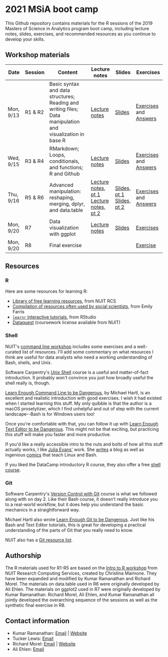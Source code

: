 # 2021 MSiA boot camp

This Github repository contains materials for the R sessions of the 2019 Masters of Science in Analytics program boot camp, including lecture notes, slides, exercises, and recommended resources as you continue to develop your skills.

## Workshop materials

| Date      | Session | Content                                                                                                    | Lecture notes                                                                                                                                                                          | Slides                                                                                                                                                         | Exercises                                                                                                                                                                                            |
|-----------|---------|------------------------------------------------------------------------------------------------------------|----------------------------------------------------------------------------------------------------------------------------------------------------------------------------------------|----------------------------------------------------------------------------------------------------------------------------------------------------------------|------------------------------------------------------------------------------------------------------------------------------------------------------------------------------------------------------|
| Mon, 9/13 | R1 & R2 | Basic syntax and data structures; Reading and writing files; Data manipulation and visualization in base R | [Lecture notes](https://msia.github.io/bootcamp-2021/lecturenotes/R1-R2_lecturenotes)                                                                                                  | [Slides](https://msia.github.io/bootcamp-2021/lectureslides/R1-R2_slides)                                                                                      | [Exercises](https://github.com/MSIA/bootcamp-2021/blob/master/exercises/R1-R2_exercises.R) and [Answers](https://github.com/MSIA/bootcamp-2021/blob/master/exercises/R1-R2_exercises_with_answers.R) |
| Wed, 9/15 | R3 & R4 | RMarkdown; Loops, conditionals, and functions; R and Github                                                | [Lecture notes](https://msia.github.io/bootcamp-2021/lecturenotes/R3-R4_lecturenotes)                                                                                                  | [Slides](https://msia.github.io/bootcamp-2021/lectureslides/R3-R4_slides)                                                                                      | [Exercises](https://msia.github.io/bootcamp-2021/exercises/R3-R4_exercises_no_answers.html) and [Answers](https://msia.github.io/bootcamp-2021/exercises/R3-R4_exercises_with_answers.html)          |
| Thu, 9/16 | R5 & R6 | Advanced manipulation: reshaping, merging, dplyr, and data.table                                           | [Lecture notes, pt 1](https://msia.github.io/bootcamp-2021/lecturenotes/R5_lecturenotes)<br />[Lecture notes, pt 2](https://msia.github.io/bootcamp-2021/lecturenotes/R6_lecturenotes) | [Slides, pt 1](https://msia.github.io/bootcamp-2021/lectureslides/R5_slides)<br />[Slides, pt 2](https://msia.github.io/bootcamp-2021/lectureslides/R6_slides) | [Exercises](https://msia.github.io/bootcamp-2021/exercises/R5-R6_exercises_no_answers.html) and [Answers](https://msia.github.io/bootcamp-2021/exercises/R5-R6_exercises_with_answers.html)          |
| Mon, 9/20 | R7      | Data visualization with ggplot                                                                             | [Lecture notes](https://msia.github.io/bootcamp-2021/lecturenotes/R7_lecturenotes)                                                                                                     | [Slides](https://msia.github.io/bootcamp-2021/lectureslides/R7_slides)                                                                                         | [Exercises](https://msia.github.io/bootcamp-2021/exercises/R7_exercises.md)                                                                                                                          |
| Mon, 9/20 | R8      | Final exercise                                                                                             |                                                                                                                                                                                        |                                                                                                                                                                | [Exercise](https://github.com/MSIA/bootcamp-2021/blob/master/exercises/R8_final-exercise-instructions.md)                                                                                            |

## Resources

### R

Here are some resources for learning R:

-   [Library of free learning resources](https://sites.northwestern.edu/researchcomputing/category/learning-resources/), from NUIT RCS
-   [Compilation of resources often used by social scientists](https://efarristcu.medium.com/teaching-myself-r-c03c52361bed), from Emily Farris
-   [`learnr` interactive tutorials](https://rstudio.github.io/learnr/), from RStudio
-   [Dataquest](https://www.it.northwestern.edu/research/campus-events/data-camp.html) (coursework license available from NUIT)

### Shell

NUIT's [command line workshop](https://github.com/nuitrcs/commandlineworkshop) includes some exercises and a well-curated list of resources. I'll add some commentary on what resources I think are useful for data analysts who need a working understanding of Bash, shells, and Unix.

Software Carpentry's [Unix Shell](http://swcarpentry.github.io/shell-novice/) course is a useful and matter-of-fact introduction. It probably won't convince you just how broadly useful the shell really is, though.

[Learn Enough Command Line to be Dangerous](https://www.learnenough.com/command-line-tutorial), by Michael Hartl, is an excellent and realistic introduction with good exercises. I wish it had existed when I started learning this stuff. My only quibble is that the author is a macOS proselytizer, which I find unhelpful and out of step with the current landscape--Bash is for Windows users too!

Once you're comfortable with that, you can follow it up with [Learn Enough Text Editor to be Dangerous](https://www.learnenough.com/text-editor-tutorial). This might not be that exciting, but practicing this stuff will make you faster and more productive.

If you'd like a really accessible intro to the nuts and bolts of how all this stuff actually works, I like [Julia Evans'](https://twitter.com/b0rk) work. She [writes](https://jvns.ca/) a blog as well as ingenious [comics](https://twitter.com/i/moments/1026078161115729920) that teach Linux and Bash.

If you liked the DataCamp introductory R course, they also offer a free [shell course](https://www.datacamp.com/courses/introduction-to-shell-for-data-science).

### Git

Software Carpentry's [Version Control with Git](http://swcarpentry.github.io/git-novice/) course is what we followed along with on day 2. Like their Bash course, it doesn't really introduce you to a real-world workflow, but it does help you understand the basic mechanics in a straightforward way.

Michael Hartl also wrote [Learn Enough Git to be Dangerous](https://www.learnenough.com/git-tutorial). Just like his Bash and Text Editor tutorials, this is great for developing a practical understanding of the parts of Git that you really need to know.

NUIT also has a [Git resource list](https://github.com/nuitrcs/gitworkshop).

## Authorship

The R materials used for R1-R5 are based on the [Intro to R workshop](https://github.com/nuitrcs/r_intro_june2018) from NUIT Research Computing Services, created by Christina Maimone. They have been expanded and modified by Kumar Ramanathan and Richard Morel. The materials on data.table used in R6 were originally developed by Ali Ehlen. The materials on ggplot2 used in R7 were originally developed by Kumar Ramanathan. Richard Morel, Ali Ehlen, and Kumar Ramanathan all jointly developed the overarching sequence of the sessions as well as the synthetic final exercise in R8.

## Contact information

-   Kumar Ramanathan: [Email](mailto:kumar.ramanathan@u.northwestern.edu) \| [Website](http://www.kumar.fyi)
-   Tucker Lewis: [Email](mailto:matthewlewis2018@u.northwestern.edu)
-   Richard Morel: [Email](mailto:richard.morel@u.northwestern.edu) \| [Website](http://ramorel.github.io)
-   Ali Ehlen: [Email](mailto:AnnalieseEhlen2020@u.northwestern.edu)
